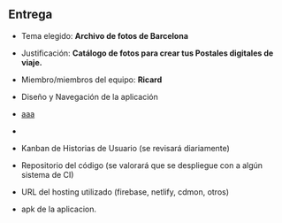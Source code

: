 ## Entrega

- Tema elegido: **Archivo de fotos de Barcelona**
- Justificación: **Catálogo de fotos para crear tus Postales digitales de viaje.**
- Miembro/miembros del equipo: **Ricard**
  
- Diseño y Navegación de la aplicación
- [aaa](./wireframes-pencil/index.html)
- 
- Kanban de Historias de Usuario (se revisará diariamente)
- Repositorio del código (se valorará que se despliegue con a algún sistema de CI)
- URL del hosting utilizado (firebase, netlify, cdmon, otros)
- apk de la aplicacion.
